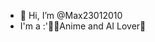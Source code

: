- 👋 Hi, I’m @Max23012010
-  I'm a :'💞✨Anime and AI Lover🎨

<!---
Max23012010/Max23012010 is a ✨ special ✨ repository because its `README.md` (this file) appears on your GitHub profile.
You can click the Preview link to take a look at your changes.
--->

